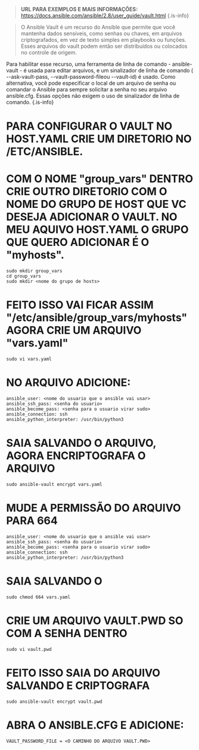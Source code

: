 > **URL PARA EXEMPLOS E MAIS INFORMAÇÕES:** https://docs.ansible.com/ansible/2.8/user_guide/vault.html
{.is-info}

> O Ansible Vault é um recurso do Ansible que permite que você mantenha dados sensíveis, como senhas ou chaves, em arquivos criptografados, em vez de texto simples em playbooks ou funções. Esses arquivos do vault podem então ser distribuídos ou colocados no controle de origem.

Para habilitar esse recurso, uma ferramenta de linha de comando - ansible-vault - é usada para editar arquivos, e um sinalizador de linha de comando ( --ask-vault-pass, --vault-password-fileou --vault-id) é usado. Como alternativa, você pode especificar o local de um arquivo de senha ou comandar o Ansible para sempre solicitar a senha no seu arquivo ansible.cfg. Essas opções não exigem o uso de sinalizador de linha de comando.
{.is-info}

# PARA CONFIGURAR O VAULT NO HOST.YAML CRIE UM DIRETORIO NO /ETC/ANSIBLE.

# COM O NOME "group_vars" DENTRO CRIE OUTRO DIRETORIO COM O NOME DO GRUPO DE HOST QUE VC DESEJA ADICIONAR O VAULT. NO MEU AQUIVO HOST.YAML O GRUPO QUE QUERO ADICIONAR É O "myhosts". 

```
sudo mkdir group_vars
cd group_vars
sudo mkdir <nome do grupo de hosts>
```

# FEITO ISSO VAI FICAR ASSIM "/etc/ansible/group_vars/myhosts" AGORA CRIE UM ARQUIVO "vars.yaml"

```
sudo vi vars.yaml
```

# NO ARQUIVO ADICIONE:

```
ansible_user: <nome do usuario que o ansible vai usar>
ansible_ssh_pass: <senha do usuario>
ansible_become_pass: <senha para o usuario virar sudo>
ansible_connection: ssh
ansible_python_interpreter: /usr/bin/python3
```

# SAIA SALVANDO O ARQUIVO, AGORA ENCRIPTOGRAFA O ARQUIVO

```
sudo ansible-vault encrypt vars.yaml
```

# MUDE A PERMISSÃO DO ARQUIVO PARA 664
```
ansible_user: <nome do usuario que o ansible vai usar>
ansible_ssh_pass: <senha do usuario>
ansible_become_pass: <senha para o usuario virar sudo>
ansible_connection: ssh
ansible_python_interpreter: /usr/bin/python3
```

# SAIA SALVANDO O
```
sudo chmod 664 vars.yaml
```

# CRIE UM ARQUIVO VAULT.PWD SO COM A SENHA DENTRO  

```
sudo vi vault.pwd
```

# FEITO ISSO SAIA DO ARQUIVO SALVANDO E CRIPTOGRAFA

```
sudo ansible-vault encrypt vault.pwd
```

# ABRA O ANSIBLE.CFG E ADICIONE:

```
VAULT_PASSWORD_FILE = <O CAMINHO DO ARQUIVO VAULT.PWD>
```
